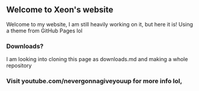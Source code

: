 ## Welcome to Xeon's website

Welcome to my website, I am still heavily working on it, but here it is! Using a theme from GitHub Pages lol

### Downloads?

I am looking into cloning this page as downloads.md and making a whole repository

### Visit youtube.com/nevergonnagiveyouup for more info lol,
